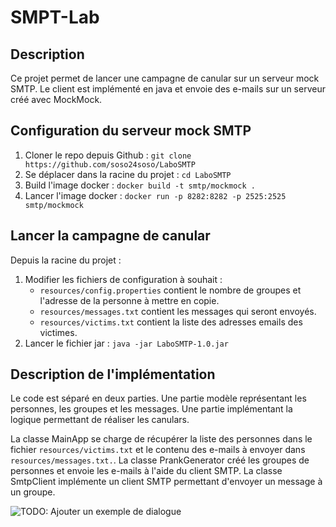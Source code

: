 # SMPT-Lab

## Description
Ce projet permet de lancer une campagne de canular sur un serveur mock SMTP.
Le client est implémenté en java et envoie des e-mails sur un serveur créé avec MockMock.

## Configuration du serveur mock SMTP
1. Cloner le repo depuis Github :
   `git clone https://github.com/soso24soso/LaboSMTP`
2. Se déplacer dans la racine du projet :
   `cd LaboSMTP`
3. Build l'image docker :
   `docker build -t smtp/mockmock .`
4. Lancer l'image docker :
   `docker run -p 8282:8282 -p 2525:2525 smtp/mockmock`

## Lancer la campagne de canular
Depuis la racine du projet :

1. Modifier les fichiers de configuration à souhait :
   - `resources/config.properties` contient le nombre de groupes et l'adresse de la personne à mettre en copie.
   - `resources/messages.txt` contient les messages qui seront envoyés.
   - `resources/victims.txt` contient la liste des adresses emails des victimes.
2. Lancer le fichier jar :
   `java -jar LaboSMTP-1.0.jar`

## Description de l'implémentation
Le code est séparé en deux parties.
Une partie modèle représentant les personnes, les groupes et les messages.
Une partie implémentant la logique permettant de réaliser les canulars.

La classe MainApp se charge de récupérer la liste des personnes dans le
fichier `resources/victims.txt` et le contenu des e-mails à envoyer dans
`resources/messages.txt.`.
La classe PrankGenerator créé les groupes de personnes et envoie les e-mails à l'aide du client SMTP.
La classe SmtpClient implémente un client SMTP permettant d'envoyer un message à un groupe.

![TODO: Ajouter un exemple de dialogue](figures/...)
